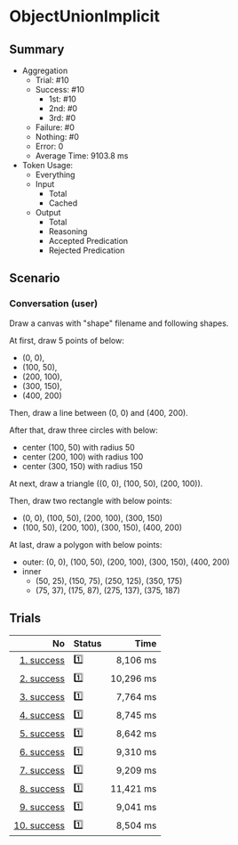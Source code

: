 # ObjectUnionImplicit
## Summary
  - Aggregation
    - Trial: #10
    - Success: #10
      - 1st: #10
      - 2nd: #0
      - 3rd: #0
    - Failure: #0
    - Nothing: #0
    - Error: 0
    - Average Time: 9103.8 ms
  - Token Usage:
    - Everything
    - Input
      - Total
      - Cached
    - Output
      - Total
      - Reasoning
      - Accepted Predication
      - Rejected Predication

## Scenario
### Conversation (user)
Draw a canvas with "shape" filename and following shapes.

At first, draw 5 points of below:

  - (0, 0),
  - (100, 50),
  - (200, 100),
  - (300, 150),
  - (400, 200)

Then, draw a line between (0, 0) and (400, 200).

After that, draw three circles with below:

  - center (100, 50) with radius 50
  - center (200, 100) with radius 100
  - center (300, 150) with radius 150

At next, draw a triangle ((0, 0), (100, 50), (200, 100)).

Then, draw two rectangle with below points:

  - (0, 0), (100, 50), (200, 100), (300, 150)
  - (100, 50), (200, 100), (300, 150), (400, 200)

At last, draw a polygon with below points:

  - outer: (0, 0), (100, 50), (200, 100), (300, 150), (400, 200)
  - inner
    - (50, 25), (150, 75), (250, 125), (350, 175)
    - (75, 37), (175, 87), (275, 137), (375, 187)

## Trials
No | Status | Time
---:|:-------|------:
[1. success](./trials/1.success.json) | 1️⃣ | 8,106 ms
[2. success](./trials/2.success.json) | 1️⃣ | 10,296 ms
[3. success](./trials/3.success.json) | 1️⃣ | 7,764 ms
[4. success](./trials/4.success.json) | 1️⃣ | 8,745 ms
[5. success](./trials/5.success.json) | 1️⃣ | 8,642 ms
[6. success](./trials/6.success.json) | 1️⃣ | 9,310 ms
[7. success](./trials/7.success.json) | 1️⃣ | 9,209 ms
[8. success](./trials/8.success.json) | 1️⃣ | 11,421 ms
[9. success](./trials/9.success.json) | 1️⃣ | 9,041 ms
[10. success](./trials/10.success.json) | 1️⃣ | 8,504 ms